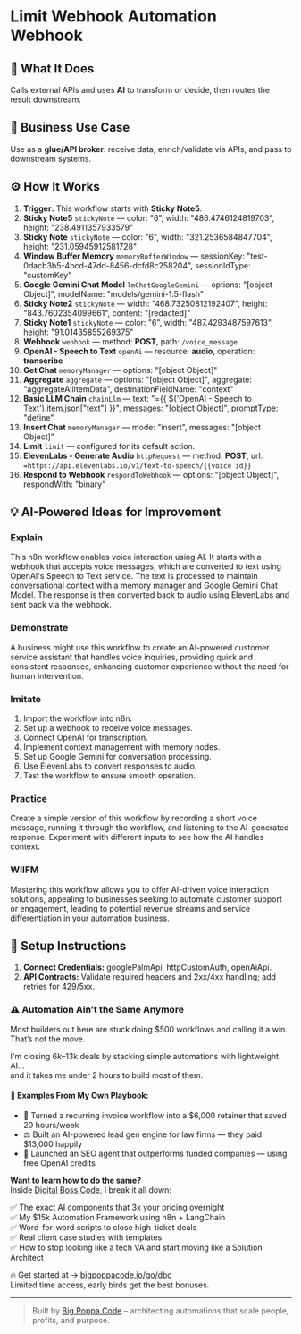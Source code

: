 # Limit Webhook Automation Webhook
  ## 🚀 What It Does
  Calls external APIs and uses **AI** to transform or decide, then routes the result downstream.
  
  ## 💼 Business Use Case
  Use as a **glue/API broker**: receive data, enrich/validate via APIs, and pass to downstream systems.
  
  ## ⚙️ How It Works
  1. **Trigger:** This workflow starts with **Sticky Note5**.
  2. **Sticky Note5** `stickyNote` — color: "6", width: "486.4746124819703", height: "238.4911357933579"
3. **Sticky Note** `stickyNote` — color: "6", width: "321.2536584847704", height: "231.05945912581728"
4. **Window Buffer Memory** `memoryBufferWindow` — sessionKey: "test-0dacb3b5-4bcd-47dd-8456-dcfd8c258204", sessionIdType: "customKey"
5. **Google Gemini Chat Model** `lmChatGoogleGemini` — options: "[object Object]", modelName: "models/gemini-1.5-flash"
6. **Sticky Note2** `stickyNote` — width: "468.73250812192407", height: "843.7602354099661", content: "[redacted]"
7. **Sticky Note1** `stickyNote` — color: "6", width: "487.4293487597613", height: "91.01435855269375"
8. **Webhook** `webhook` — method: **POST**, path: `/voice_message`
9. **OpenAI - Speech to Text** `openAi` — resource: **audio**, operation: **transcribe**
10. **Get Chat** `memoryManager` — options: "[object Object]"
11. **Aggregate** `aggregate` — options: "[object Object]", aggregate: "aggregateAllItemData", destinationFieldName: "context"
12. **Basic LLM Chain** `chainLlm` — text: "={{ $('OpenAI - Speech to Text').item.json["text"] }}", messages: "[object Object]", promptType: "define"
13. **Insert Chat** `memoryManager` — mode: "insert", messages: "[object Object]"
14. **Limit** `limit` — configured for its default action.
15. **ElevenLabs - Generate Audio** `httpRequest` — method: **POST**, url: `=https://api.elevenlabs.io/v1/text-to-speech/{{voice id}}`
16. **Respond to Webhook** `respondToWebhook` — options: "[object Object]", respondWith: "binary"
  
  ## 💡 AI-Powered Ideas for Improvement
  ### Explain
This n8n workflow enables voice interaction using AI. It starts with a webhook that accepts voice messages, which are converted to text using OpenAI's Speech to Text service. The text is processed to maintain conversational context with a memory manager and Google Gemini Chat Model. The response is then converted back to audio using ElevenLabs and sent back via the webhook.

### Demonstrate
A business might use this workflow to create an AI-powered customer service assistant that handles voice inquiries, providing quick and consistent responses, enhancing customer experience without the need for human intervention.

### Imitate
1. Import the workflow into n8n.
2. Set up a webhook to receive voice messages.
3. Connect OpenAI for transcription.
4. Implement context management with memory nodes.
5. Set up Google Gemini for conversation processing.
6. Use ElevenLabs to convert responses to audio.
7. Test the workflow to ensure smooth operation.

### Practice
Create a simple version of this workflow by recording a short voice message, running it through the workflow, and listening to the AI-generated response. Experiment with different inputs to see how the AI handles context.

### WIIFM
Mastering this workflow allows you to offer AI-driven voice interaction solutions, appealing to businesses seeking to automate customer support or engagement, leading to potential revenue streams and service differentiation in your automation business.
  
  ## 🔧 Setup Instructions
  1. **Connect Credentials:** googlePalmApi, httpCustomAuth, openAiApi.
2. **API Contracts:** Validate required headers and 2xx/4xx handling; add retries for 429/5xx.
  
### ⚠️ Automation Ain’t the Same Anymore

Most builders out here are stuck doing $500 workflows and calling it a win.  
That’s not the move.  

I'm closing $6k–$13k deals by stacking simple automations with lightweight AI...  
and it takes me under 2 hours to build most of them.

#### 🧠 Examples From My Own Playbook:
- 🔁 Turned a recurring invoice workflow into a $6,000 retainer that saved 20 hours/week  
- ⚖️ Built an AI-powered lead gen engine for law firms — they paid $13,000 happily  
- 🚀 Launched an SEO agent that outperforms funded companies — using free OpenAI credits  

**Want to learn how to do the same?**  
Inside [Digital Boss Code](https://bigpoppacode.io/go/dbc), I break it all down:

✅ The exact AI components that 3x your pricing overnight  
✅ My $15k Automation Framework using n8n + LangChain  
✅ Word-for-word scripts to close high-ticket deals  
✅ Real client case studies with templates  
✅ How to stop looking like a tech VA and start moving like a Solution Architect  

🔥 Get started at → [bigpoppacode.io/go/dbc](https://bigpoppacode.io/go/dbc)  
Limited time access, early birds get the best bonuses.

---
> Built by [Big Poppa Code](https://bigpoppacode.io) – architecting automations that scale people, profits, and purpose.
  